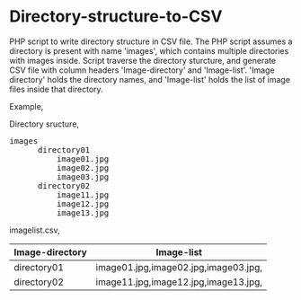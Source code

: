 # Directory-structure-to-CSV
PHP script to write directory structure in CSV file.
The PHP script assumes a directory is present with name 'images', which contains multiple directories with images inside.
Script traverse the directory sturcture, and generate CSV file with column headers 'Image-directory' and 'Image-list'.
'Image directory' holds the directory names, and 'Image-list' holds the list of image files inside that directory.

Example,

Directory sructure,
<pre>
images
      directory01
          image01.jpg
          image02.jpg
          image03.jpg
      directory02
          image11.jpg
          image12.jpg
          image13.jpg
</pre>         
imagelist.csv,

Image-directory | Image-list
--------------- | -------------------------------
directory01     | image01.jpg,image02.jpg,image03.jpg,
directory02     | image11.jpg,image12.jpg,image13.jpg,

